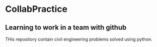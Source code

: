 # CollabPractice
## Learning to work in a team with github
THis repository contain civil engineering problems solved using python.
